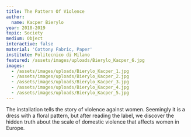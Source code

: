 ```yaml
---
title: The Pattern Of Violence
author:
  name: Kacper Bierylo
year: 2018-2019
topic: Society
medium: Object
interactive: false
material: 'Cottony Fabric, Paper'
institute: Politecnico di Milano
featured: /assets/images/uploads/Bierylo_Kacper_6.jpg
images:
  - /assets/images/uploads/Bierylo_Kacper_1.jpg
  - /assets/images/uploads/Bierylo_Kacper_2.jpg
  - /assets/images/uploads/Bierylo_Kacper_3.jpg
  - /assets/images/uploads/Bierylo_Kacper_4.jpg
  - /assets/images/uploads/Bierylo_Kacper_5.jpg
---
```

The installation tells the story of violence against women. Seemingly it is a dress with a floral pattern, but after reading the label, we discover the hidden truth about the scale of domestic violence that affects women in Europe.
